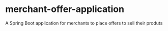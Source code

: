 # merchant-offer-application
A Spring Boot application for merchants to place offers to sell their produts
